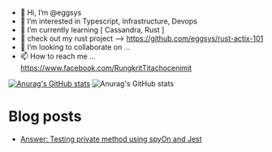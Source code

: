 - 👋 Hi, I’m @eggsys
- 👀 I’m interested in Typescript, Infrastructure, Devops
- 🌱 I’m currently learning [ Cassandra, Rust ]
- 🚀 check out my rust project --> https://github.com/eggsys/rust-actix-101
- 💞️ I’m looking to collaborate on ...
- 📫 How to reach me ...
https://www.facebook.com/RungkritTitachocenimit
<!---
eggsys/eggsys is a ✨ special ✨ repository because its `README.md` (this file) appears on your GitHub profile.
You can click the Preview link to take a look at your changes.
--->


[![Anurag's GitHub stats](https://github-readme-stats.vercel.app/api?username=eggsys)](https://github.com/eggsys/github-readme-stats)
![Anurag's GitHub stats](https://github-readme-stats.vercel.app/api?username=eggsys&show_icons=true&theme=transparent)

# Blog posts
<!-- BLOG-POST-LIST:START -->
- [Answer: Testing private method using spyOn and Jest](https://dev.to/eggsys/answer-testing-private-method-using-spyon-and-jest-3gff)
<!-- BLOG-POST-LIST:END -->
